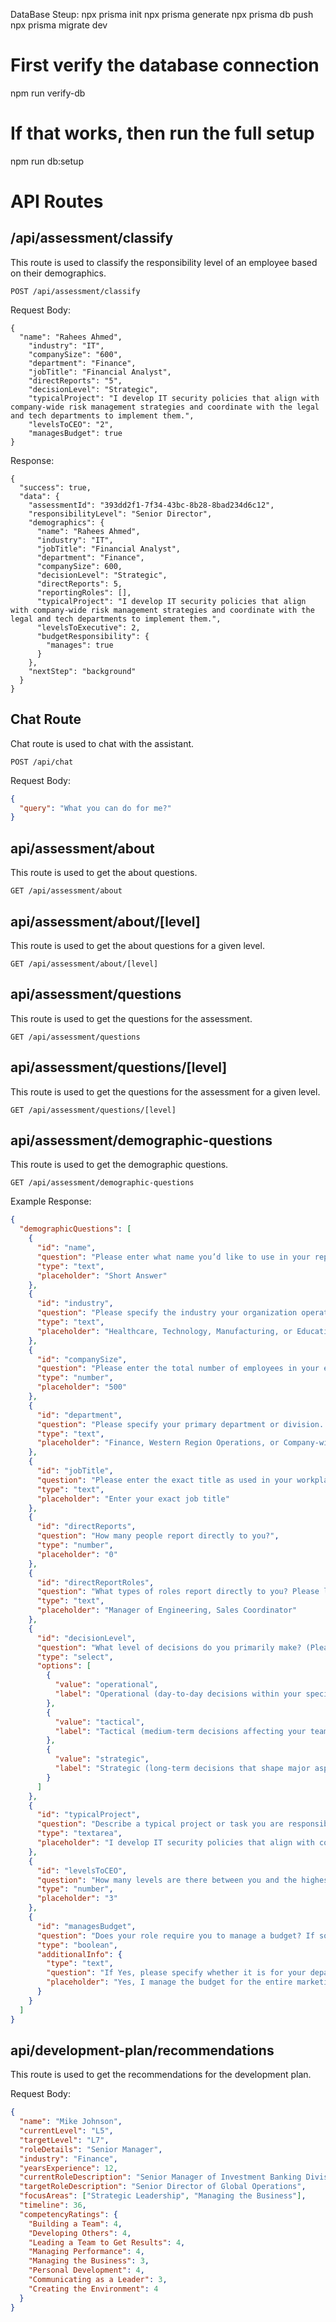 DataBase Steup:
npx prisma init
npx prisma generate
npx prisma db push
npx prisma migrate dev

# First verify the database connection

npm run verify-db

# If that works, then run the full setup

npm run db:setup

# API Routes

## /api/assessment/classify

This route is used to classify the responsibility level of an employee based on their demographics.

```
POST /api/assessment/classify
```

Request Body:

```
{
  "name": "Rahees Ahmed",
    "industry": "IT",
    "companySize": "600",
    "department": "Finance",
    "jobTitle": "Financial Analyst",
    "directReports": "5",
    "decisionLevel": "Strategic",
    "typicalProject": "I develop IT security policies that align with company-wide risk management strategies and coordinate with the legal and tech departments to implement them.",
    "levelsToCEO": "2",
    "managesBudget": true
}
```

Response:

```
{
  "success": true,
  "data": {
    "assessmentId": "393dd2f1-7f34-43bc-8b28-8bad234d6c12",
    "responsibilityLevel": "Senior Director",
    "demographics": {
      "name": "Rahees Ahmed",
      "industry": "IT",
      "jobTitle": "Financial Analyst",
      "department": "Finance",
      "companySize": 600,
      "decisionLevel": "Strategic",
      "directReports": 5,
      "reportingRoles": [],
      "typicalProject": "I develop IT security policies that align with company-wide risk management strategies and coordinate with the legal and tech departments to implement them.",
      "levelsToExecutive": 2,
      "budgetResponsibility": {
        "manages": true
      }
    },
    "nextStep": "background"
  }
}
```

## Chat Route

Chat route is used to chat with the assistant.

```
POST /api/chat
```

Request Body:

```json
{
  "query": "What you can do for me?"
}
```

## api/assessment/about

This route is used to get the about questions.

```
GET /api/assessment/about
```

## api/assessment/about/[level]

This route is used to get the about questions for a given level.

```
GET /api/assessment/about/[level]
```

## api/assessment/questions

This route is used to get the questions for the assessment.

```
GET /api/assessment/questions
```

## api/assessment/questions/[level]

This route is used to get the questions for the assessment for a given level.

```
GET /api/assessment/questions/[level]
```

## api/assessment/demographic-questions

This route is used to get the demographic questions.

```
GET /api/assessment/demographic-questions
```

Example Response:

```json
{
  "demographicQuestions": [
    {
      "id": "name",
      "question": "Please enter what name you’d like to use in your report.",
      "type": "text",
      "placeholder": "Short Answer"
    },
    {
      "id": "industry",
      "question": "Please specify the industry your organization operates within.",
      "type": "text",
      "placeholder": "Healthcare, Technology, Manufacturing, or Education"
    },
    {
      "id": "companySize",
      "question": "Please enter the total number of employees in your entire organization.",
      "type": "number",
      "placeholder": "500"
    },
    {
      "id": "department",
      "question": "Please specify your primary department or division. For those with broader responsibilities, such as overseeing multiple areas or the entire organization, indicate the most encompassing area.",
      "type": "text",
      "placeholder": "Finance, Western Region Operations, or Company-wide"
    },
    {
      "id": "jobTitle",
      "question": "Please enter the exact title as used in your workplace.",
      "type": "text",
      "placeholder": "Enter your exact job title"
    },
    {
      "id": "directReports",
      "question": "How many people report directly to you?",
      "type": "number",
      "placeholder": "0"
    },
    {
      "id": "directReportRoles",
      "question": "What types of roles report directly to you? Please list them. If none, please state 'None'.",
      "type": "text",
      "placeholder": "Manager of Engineering, Sales Coordinator"
    },
    {
      "id": "decisionLevel",
      "question": "What level of decisions do you primarily make? (Please select the most appropriate option)",
      "type": "select",
      "options": [
        {
          "value": "operational",
          "label": "Operational (day-to-day decisions within your specific role, like processing invoices, responding to customer queries, or maintaining records)"
        },
        {
          "value": "tactical",
          "label": "Tactical (medium-term decisions affecting your team or department, such as improving workflow efficiency or determining project timelines)"
        },
        {
          "value": "strategic",
          "label": "Strategic (long-term decisions that shape major aspects of the organization, such as developing new company-wide programs, setting overarching business strategies, or leading major organizational changes)"
        }
      ]
    },
    {
      "id": "typicalProject",
      "question": "Describe a typical project or task you are responsible for. Please include details about what the task involves, any teams or departments you interact with, and its impact on your organization.",
      "type": "textarea",
      "placeholder": "I develop IT security policies that align with company-wide risk management strategies and coordinate with the legal and tech departments to implement them."
    },
    {
      "id": "levelsToCEO",
      "question": "How many levels are there between you and the highest-ranking executive in your organization?",
      "type": "number",
      "placeholder": "3"
    },
    {
      "id": "managesBudget",
      "question": "Does your role require you to manage a budget? If so, is it for your department or across multiple departments?",
      "type": "boolean",
      "additionalInfo": {
        "type": "text",
        "question": "If Yes, please specify whether it is for your department only or if it spans multiple departments. Example: 'Yes, I manage the budget for the entire marketing department.'",
        "placeholder": "Yes, I manage the budget for the entire marketing department."
      }
    }
  ]
}
```

## api/development-plan/recommendations

This route is used to get the recommendations for the development plan.

Request Body:

```json
{
  "name": "Mike Johnson",
  "currentLevel": "L5",
  "targetLevel": "L7",
  "roleDetails": "Senior Manager",
  "industry": "Finance",
  "yearsExperience": 12,
  "currentRoleDescription": "Senior Manager of Investment Banking Division",
  "targetRoleDescription": "Senior Director of Global Operations",
  "focusAreas": ["Strategic Leadership", "Managing the Business"],
  "timeline": 36,
  "competencyRatings": {
    "Building a Team": 4,
    "Developing Others": 4,
    "Leading a Team to Get Results": 4,
    "Managing Performance": 4,
    "Managing the Business": 3,
    "Personal Development": 4,
    "Communicating as a Leader": 3,
    "Creating the Environment": 4
  }
}
```
